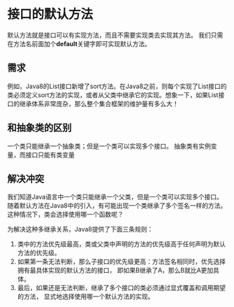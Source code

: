 # 接口的默认方法

默认方法就是接口可以有实现方法，而且不需要实现类去实现其方法。
我们只需在方法名前面加个**default**关键字即可实现默认方法。

## 需求

例如，Java8的List接口新增了sort方法。在Java8之前，则每个实现了List接口的类必须定义sort方法的实现，或者从父类中继承它的实现。想象一下，如果List接口的继承体系非常庞杂，那么整个集合框架的维护量有多么大！

## 和抽象类的区别

一个类只能继承一个抽象类；但是一个类可以实现多个接口。
抽象类有实例变量，而接口只能有类变量

## 解决冲突

我们知道Java语言中一个类只能继承一个父类，但是一个类可以实现多个接口。随着默认方法在Java8中的引入，有可能出现一个类继承了多个签名一样的方法。这种情况下，类会选择使用哪一个函数呢？

为解决这种多继承关系，Java8提供了下面三条规则：

1. 类中的方法优先级最高，类或父类中声明的方法的优先级高于任何声明为默认方法的优先级。
2. 如果第一条无法判断，那么子接口的优先级更高：方法签名相同时，优先选择拥有最具体实现的默认方法的接口， 即如果B继承了A，那么B就比A更加具体。
3. 最后，如果还是无法判断，继承了多个接口的类必须通过显式覆盖和调用期望的方法， 显式地选择使用哪一个默认方法的实现。
